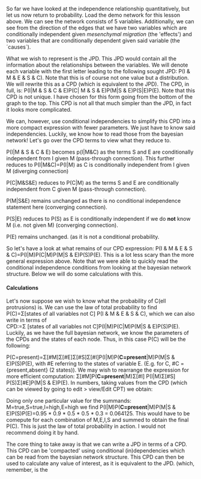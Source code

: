 So far we have looked at the independence relationship quantitatively, but let us now return to probability.
Load the demo network for this lesson above. We can see the network consists of 5 variables. Additionally, we can see
from the direction of the edges that we have two variables which are conditionally independent given
*mesenchymal migration* (the 'effects') and two variables that are conditionally dependent given said variable 
(the ´causes´).

What we wish to represent is the JPD. This JPD would contain all the information about the relationships between the
variables. We will denote each variable with the first letter leading to the following sought JPD: P(I & M & E & S & C).
Note that this is of course not one value but a distribution. We will rewrite this as a CPD (which is equivalent to
the JPD). The CPD, in full, is: P(I|M & S & C & E)P(C| M & S & E)P(M|S & E)P(S|E)P(E). Note that this CPD is not unique.
I have chosen for this form going from the bottom of the graph to the top. This CPD is not all that much simpler
than the JPD, in fact it looks more complicated. 

We can, however, use conditional independencies to simplify this CPD into a more compact expression with fewer parameters.
We just have to know said independencies. Luckily, we know how to read those from the bayesian network! Let's go over
the CPD terms to view what they reduce to.

P(I|M & S & C & E) becomes p(I|M&C) as the terms S and E are conditionally independent from I given M 
(pass-through connection). This further reduces to P(I|M&C)=P(I|M) as C is conditionally independent from I given
M (diverging connection)

P(C|M&S&E) reduces to P(C|M) as the terms S and E are conditionally independent from C given M 
(pass-through connection).

P(M|S&E) remains unchanged as there is no conditional independence statement here (converging connection).

P(S|E) reduces to P(S) as E is conditionally independent if we do **not** know M (i.e. not given M)
(converging connection).

P(E) remains unchanged. (as it is not a conditional probability.

So let's have a look at what remains of our CPD expression: P(I & M & E & S & C)=P(I|M)P(C|M)P(M|S & E)P(S)P(E). This is
a lot less scary than the more general expression above. Note that we were able to quickly read the conditional
independence conditions from looking at the bayesian network structure. Below we will do some calculations with this.

#### Calculations

Let's now suppose we wish to know what the probability of C(ell protrusions) is. We can use the law of total probability to find
P(C)<nobr>=&Sigma;[states of all variables not C] P(I & M & E & S & C)</nobr>, which we can also write in terms of CPD:<nobr>=&Sigma;
[states of all variables not C]P(I|M)P(C|M)P(M|S & E)P(S)P(E)</nobr>. Luckily, as we have the full bayesian network, we know the 
parameters of the CPDs and the states of each node. Thus, in this case P(C) will be the following:

P(C=present)=&Sigma;[#M]&Sigma;[#E]&Sigma;[#S]&Sigma;[#I]P(I|M)P(**C=present**|M)P(M|S & E)P(S)P(E),
with #E referring to the states of variable E.
(E.g. for C, #C = {present,absent} (2 states)). We may wish to rearrange the expression for more efficient computation:
&Sigma;[#M]P(**C=present**|M)&Sigma;[#I] P(I|M)&Sigma;[#S] P(S)&Sigma;[#E]P(M|S & E)P(E). In numbers,
taking values from the CPD (which can be viewed by going to edit > view/Edit CPT) we obtain:

Doing only one particular value for the summands: M=true,S=true,I=high,E=high we find
P(I|M)P(**C=present**|M)P(M|S & E)P(S)P(E)=0.95 * 0.9 * 0.5 * 0.5 * 0.3 = 0.064125. This would have to be comepute for each 
combination of M,E,I,S and summed to obtain the final P(C). This is just the law of total probability in action. I would not 
recommend doing it by hand. 

The core thing to take away is that we can write a JPD in terms of a CPD. This CPD can be 'compacted' using conditional (in)dependencies
which can be read from the bayesian network structure. This CPD can then be used to calculate any value of interest, as it is equivalent
to the JPD. (which, remember, is the 
